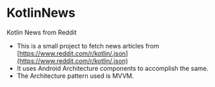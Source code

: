 # KotlinNews
Kotlin News from Reddit
- This is a small project to fetch news articles from [https://www.reddit.com/r/kotlin/.json](https://www.reddit.com/r/kotlin/.json)
- It uses Android Architecture components to accomplish the same.
- The Architecture pattern used is MVVM.
